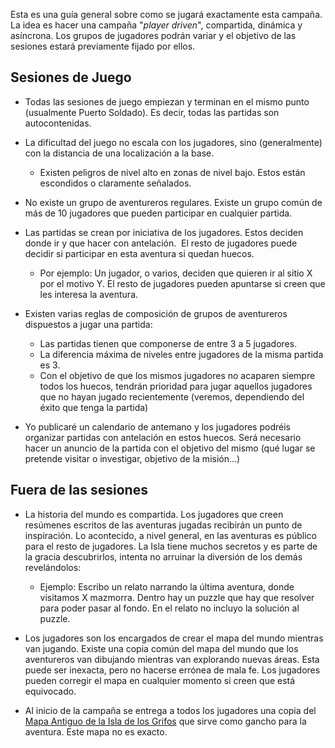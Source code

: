 Esta es una guía general sobre como se jugará exactamente esta campaña. La idea es hacer una campaña "_player driven_", compartida, dinámica y asíncrona. Los grupos de jugadores podrán variar y el objetivo de las sesiones estará previamente fijado por ellos.

## Sesiones de Juego

- Todas las sesiones de juego empiezan y terminan en el mismo punto (usualmente Puerto Soldado). Es decir, todas las partidas son autocontenidas.

- La dificultad del juego no escala con los jugadores, sino (generalmente) con la distancia de una localización a la base.
  - Existen peligros de nivel alto en zonas de nivel bajo. Estos están escondidos o claramente señalados.

- No existe un grupo de aventureros regulares. Existe un grupo común de más de 10 jugadores que pueden participar en cualquier partida.

- Las partidas se crean por iniciativa de los jugadores. Estos deciden donde ir y que hacer con antelación.  El resto de jugadores puede decidir si participar en esta aventura si quedan huecos.
  - Por ejemplo: Un jugador, o varios, deciden que quieren ir al sitio X por el motivo Y. El resto de jugadores pueden apuntarse si creen que les interesa la aventura.

- Existen varias reglas de composición de grupos de aventureros dispuestos a jugar una partida:
  - Las partidas tienen que componerse de entre 3 a 5 jugadores.
  - La diferencia máxima de niveles entre jugadores de la misma partida es 3.
  - Con el objetivo de que los mismos jugadores no acaparen siempre todos los huecos, tendrán prioridad para jugar aquellos jugadores que no hayan jugado recientemente (veremos, dependiendo del éxito que tenga la partida)

- Yo publicaré un calendario de antemano y los jugadores podréis organizar partidas con antelación en estos huecos. Será necesario hacer un anuncio de la partida con el objetivo del mismo (qué lugar se pretende visitar o investigar, objetivo de la misión...)

## Fuera de las sesiones

- La historia del mundo es compartida. Los jugadores que creen resúmenes escritos de las aventuras jugadas recibirán un punto de inspiración. Lo acontecido, a nivel general, en las aventuras es público para el resto de jugadores. La Isla tiene muchos secretos y es parte de la gracia descubrirlos, intenta no arruinar la diversión de los demás revelándolos:
  - Ejemplo: Escribo un relato narrando la última aventura, donde visitamos X mazmorra. Dentro hay un puzzle que hay que resolver para poder pasar al fondo. En el relato no incluyo la solución al puzzle.

- Los jugadores son los encargados de crear el mapa del mundo mientras van jugando. Existe una copia común del mapa del mundo que los aventureros van dibujando mientras van explorando nuevas áreas. Esta puede ser inexacta, pero no hacerse errónea de mala fe. Los jugadores pueden corregir el mapa en cualquier momento si creen que está equivocado.

- Al inicio de la campaña se entrega a todos los jugadores una copia del  [Mapa Antiguo de la Isla de los Grifos](Lo%20que%20saben%20los%20personajes.md) que sirve como gancho para la aventura. Este mapa no es exacto.